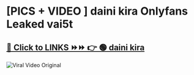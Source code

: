 
 # [PICS + VIDEO ] daini kira Onlyfans Leaked vai5t

## <h2><a href="https://clipsfans.com/daini_kira&ref=git">🔗 Click to LINKS ⏩⏩ 👉 🟢 daini kira </a></h2>

<a href="https://clipsfans.com/daini_kira&ref=git" rel="nofollow" data-target="animated-image.originalLink"><img src="https://i.ibb.co.com/xMMVF88/686577567.gif" alt="Viral Video Original" style="max-width: 100%; display: inline-block;" data-target="animated-image.originalImage"></a>

